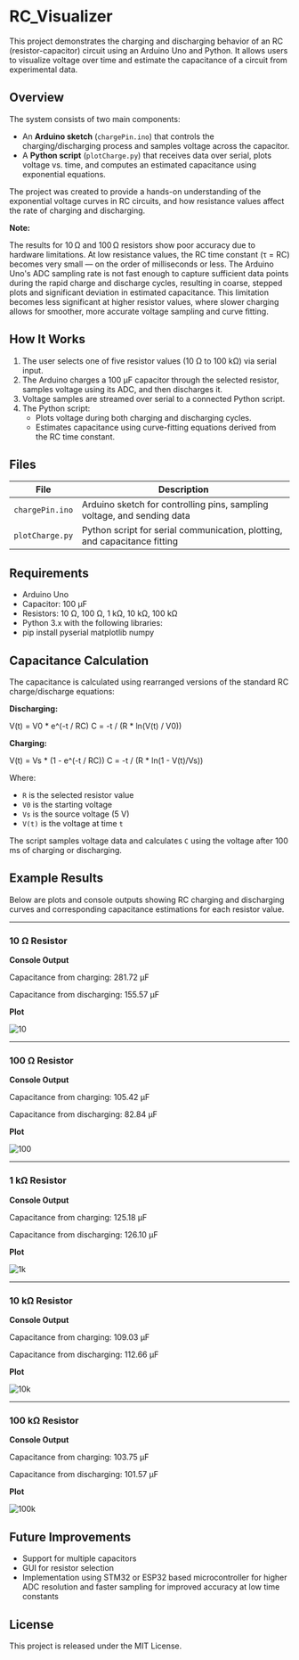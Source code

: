 # RC_Visualizer

This project demonstrates the charging and discharging behavior of an RC (resistor-capacitor) circuit using an Arduino Uno and Python. It allows users to visualize voltage over time and estimate the capacitance of a circuit from experimental data.

## Overview

The system consists of two main components:

- An **Arduino sketch** (`chargePin.ino`) that controls the charging/discharging process and samples voltage across the capacitor.
- A **Python script** (`plotCharge.py`) that receives data over serial, plots voltage vs. time, and computes an estimated capacitance using exponential equations.

The project was created to provide a hands-on understanding of the exponential voltage curves in RC circuits, and how resistance values affect the rate of charging and discharging.

**Note:**

The results for 10 Ω and 100 Ω resistors show poor accuracy due to hardware limitations. At low resistance values, the RC time constant (τ = RC) becomes very small — on the order of milliseconds or less. The Arduino Uno's ADC sampling rate is not fast enough to capture sufficient data points during the rapid charge and discharge cycles, resulting in coarse, stepped plots and significant deviation in estimated capacitance. This limitation becomes less significant at higher resistor values, where slower charging allows for smoother, more accurate voltage sampling and curve fitting.

## How It Works

1. The user selects one of five resistor values (10 Ω to 100 kΩ) via serial input.
2. The Arduino charges a 100 µF capacitor through the selected resistor, samples voltage using its ADC, and then discharges it.
3. Voltage samples are streamed over serial to a connected Python script.
4. The Python script:
   - Plots voltage during both charging and discharging cycles.
   - Estimates capacitance using curve-fitting equations derived from the RC time constant.

## Files

| File             | Description                                                              |
|------------------|--------------------------------------------------------------------------|
| `chargePin.ino`  | Arduino sketch for controlling pins, sampling voltage, and sending data  |
| `plotCharge.py`  | Python script for serial communication, plotting, and capacitance fitting|

## Requirements

- Arduino Uno
- Capacitor: 100 µF
- Resistors: 10 Ω, 100 Ω, 1 kΩ, 10 kΩ, 100 kΩ
- Python 3.x with the following libraries:
- pip install pyserial matplotlib numpy

## Capacitance Calculation

The capacitance is calculated using rearranged versions of the standard RC charge/discharge equations:

**Discharging:**

V(t) = V0 * e^(-t / RC)
C = -t / (R * ln(V(t) / V0))

**Charging:**

V(t) = Vs * (1 - e^(-t / RC))
C = -t / (R * ln(1 - V(t)/Vs))

Where:
- `R` is the selected resistor value
- `V0` is the starting voltage
- `Vs` is the source voltage (5 V)
- `V(t)` is the voltage at time `t`

The script samples voltage data and calculates `C` using the voltage after 100 ms of charging or discharging.

## Example Results


Below are plots and console outputs showing RC charging and discharging curves and corresponding capacitance estimations for each resistor value.

---

### 10 Ω Resistor

**Console Output**

Capacitance from charging:    281.72 µF

Capacitance from discharging: 155.57 µF


**Plot**

![10](https://github.com/user-attachments/assets/2291eae9-79d1-4202-9dfd-1f48abdec8b8)


---

### 100 Ω Resistor

**Console Output**

Capacitance from charging:    105.42 µF

Capacitance from discharging: 82.84 µF


**Plot**

![100](https://github.com/user-attachments/assets/e3c885ef-e9f3-4767-8b7f-12cde601f27f)


---

### 1 kΩ Resistor

**Console Output**

Capacitance from charging:    125.18 µF

Capacitance from discharging: 126.10 µF


**Plot**

![1k](https://github.com/user-attachments/assets/01a00c1c-c22b-4abd-8ece-5cdbf1701daf)


---

### 10 kΩ Resistor

**Console Output**

Capacitance from charging:    109.03 µF

Capacitance from discharging: 112.66 µF


**Plot**

![10k](https://github.com/user-attachments/assets/fff34bc0-4b35-4c7a-aee1-0d7a70c9a752)


---

### 100 kΩ Resistor

**Console Output**

Capacitance from charging:    103.75 µF

Capacitance from discharging: 101.57 µF


**Plot**

![100k](https://github.com/user-attachments/assets/d088313a-edc0-48fb-88d7-c60aec256796)


## Future Improvements

- Support for multiple capacitors
- GUI for resistor selection
- Implementation using STM32 or ESP32 based microcontroller for higher ADC resolution and faster sampling for improved accuracy at low time constants

## License

This project is released under the MIT License.
